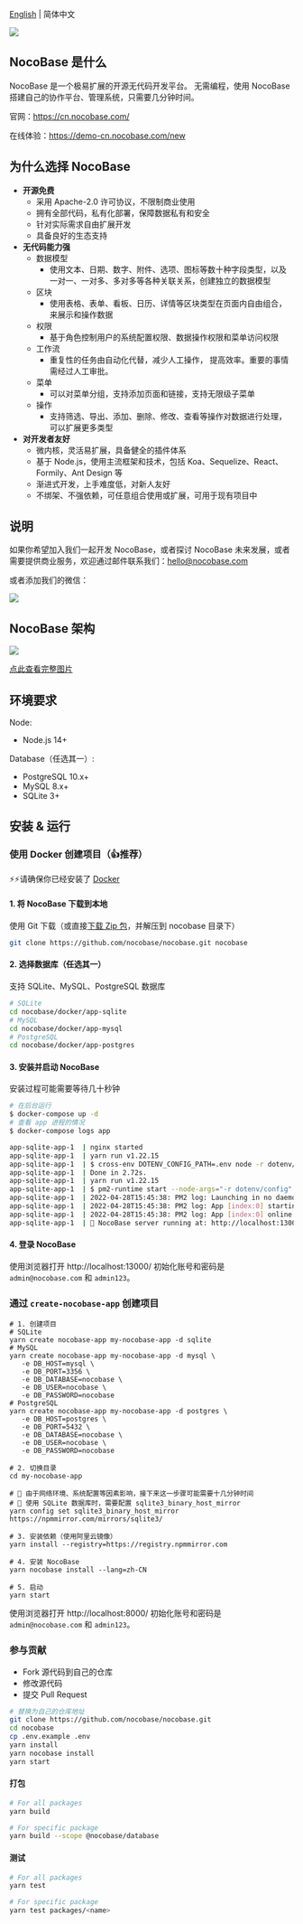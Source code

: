 [English](./README.md) | 简体中文

![](https://www.nocobase.com/images/demo/11.png)  

NocoBase 是什么
----------
NocoBase 是一个极易扩展的开源无代码开发平台。
无需编程，使用 NocoBase 搭建自己的协作平台、管理系统，只需要几分钟时间。 

官网：https://cn.nocobase.com/

在线体验：https://demo-cn.nocobase.com/new

为什么选择 NocoBase
----------
- **开源免费**
   - 采用 Apache-2.0 许可协议，不限制商业使用
   - 拥有全部代码，私有化部署，保障数据私有和安全
   - 针对实际需求自由扩展开发
   - 具备良好的生态支持
- **无代码能力强**
	- 数据模型
		- 使用文本、日期、数字、附件、选项、图标等数十种字段类型，以及一对一、一对多、多对多等各种关联关系，创建独立的数据模型
	- 区块
		- 使用表格、表单、看板、日历、详情等区块类型在页面内自由组合，来展示和操作数据
	- 权限
		- 基于角色控制用户的系统配置权限、数据操作权限和菜单访问权限
	- 工作流
		- 重复性的任务由自动化代替，减少人工操作， 提高效率。重要的事情需经过人工审批。
	- 菜单
		- 可以对菜单分组，支持添加页面和链接，支持无限级子菜单
	- 操作
		- 支持筛选、导出、添加、删除、修改、查看等操作对数据进行处理，可以扩展更多类型
- **对开发者友好**
   - 微内核，灵活易扩展，具备健全的插件体系
   - 基于 Node.js，使用主流框架和技术，包括 Koa、Sequelize、React、Formily、Ant Design 等
   - 渐进式开发，上手难度低，对新人友好
   - 不绑架、不强依赖，可任意组合使用或扩展，可用于现有项目中

说明
----------

如果你希望加入我们一起开发 NocoBase，或者探讨 NocoBase 未来发展，或者需要提供商业服务，欢迎通过邮件联系我们：hello@nocobase.com  

或者添加我们的微信：  

![](https://www.nocobase.com/images/wechat.png)  


NocoBase 架构
----------
![](https://www.nocobase.com/images/NocoBaseMindMapLite.png)

[点此查看完整图片](https://www.nocobase.com/images/NocoBaseMindMap.png)

环境要求
----------

Node:

- Node.js 14+

Database（任选其一）:

- PostgreSQL 10.x+
- MySQL 8.x+
- SQLite 3+

安装 & 运行
----------

### 使用 Docker 创建项目（👍推荐）

⚡⚡请确保你已经安装了 [Docker](https://docs.docker.com/get-docker/)

#### 1. 将 NocoBase 下载到本地

使用 Git 下载（或直接[下载 Zip 包](https://github.com/nocobase/nocobase/archive/refs/heads/main.zip)，并解压到 nocobase 目录下）

```bash
git clone https://github.com/nocobase/nocobase.git nocobase
```

#### 2. 选择数据库（任选其一）

支持 SQLite、MySQL、PostgreSQL 数据库

```bash
# SQLite
cd nocobase/docker/app-sqlite
# MySQL
cd nocobase/docker/app-mysql
# PostgreSQL
cd nocobase/docker/app-postgres
```

#### 3. 安装并启动 NocoBase

安装过程可能需要等待几十秒钟

```bash
# 在后台运行
$ docker-compose up -d
# 查看 app 进程的情况
$ docker-compose logs app

app-sqlite-app-1  | nginx started
app-sqlite-app-1  | yarn run v1.22.15
app-sqlite-app-1  | $ cross-env DOTENV_CONFIG_PATH=.env node -r dotenv/config packages/app/server/lib/index.js install -s
app-sqlite-app-1  | Done in 2.72s.
app-sqlite-app-1  | yarn run v1.22.15
app-sqlite-app-1  | $ pm2-runtime start --node-args="-r dotenv/config" packages/app/server/lib/index.js -- start
app-sqlite-app-1  | 2022-04-28T15:45:38: PM2 log: Launching in no daemon mode
app-sqlite-app-1  | 2022-04-28T15:45:38: PM2 log: App [index:0] starting in -fork mode-
app-sqlite-app-1  | 2022-04-28T15:45:38: PM2 log: App [index:0] online
app-sqlite-app-1  | 🚀 NocoBase server running at: http://localhost:13000/
```

#### 4. 登录 NocoBase

使用浏览器打开 http://localhost:13000/ 初始化账号和密码是 `admin@nocobase.com` 和 `admin123`。

### 通过 `create-nocobase-app` 创建项目

~~~shell
# 1. 创建项目
# SQLite
yarn create nocobase-app my-nocobase-app -d sqlite
# MySQL
yarn create nocobase-app my-nocobase-app -d mysql \
   -e DB_HOST=mysql \
   -e DB_PORT=3356 \
   -e DB_DATABASE=nocobase \
   -e DB_USER=nocobase \
   -e DB_PASSWORD=nocobase
# PostgreSQL
yarn create nocobase-app my-nocobase-app -d postgres \
   -e DB_HOST=postgres \
   -e DB_PORT=5432 \
   -e DB_DATABASE=nocobase \
   -e DB_USER=nocobase \
   -e DB_PASSWORD=nocobase

# 2. 切换目录
cd my-nocobase-app

# 📢 由于网络环境、系统配置等因素影响，接下来这一步骤可能需要十几分钟时间
# 📢 使用 SQLite 数据库时，需要配置 sqlite3_binary_host_mirror
yarn config set sqlite3_binary_host_mirror https://npmmirror.com/mirrors/sqlite3/

# 3. 安装依赖（使用阿里云镜像）
yarn install --registry=https://registry.npmmirror.com

# 4. 安装 NocoBase
yarn nocobase install --lang=zh-CN

# 5. 启动
yarn start
~~~

使用浏览器打开 http://localhost:8000/ 初始化账号和密码是 `admin@nocobase.com` 和 `admin123`。

### 参与贡献

- Fork 源代码到自己的仓库
- 修改源代码
- 提交 Pull Request

```bash
# 替换为自己的仓库地址
git clone https://github.com/nocobase/nocobase.git
cd nocobase
cp .env.example .env
yarn install
yarn nocobase install
yarn start
```

#### 打包

```bash
# For all packages
yarn build

# For specific package
yarn build --scope @nocobase/database
```

#### 测试

```bash
# For all packages
yarn test

# For specific package
yarn test packages/<name>
```
